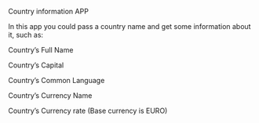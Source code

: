 Country  information APP



In this app you could pass a country name and get some information about it, such as:


Country’s Full Name


Country’s Capital


Country’s Common Language


Country’s Currency Name


Country’s Currency rate (Base currency is EURO)



  
